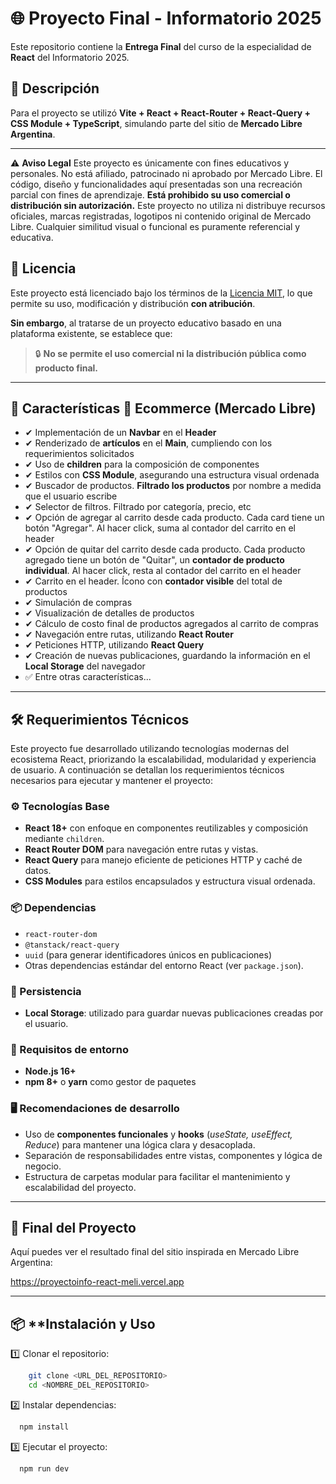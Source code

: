 # 🌐 **Proyecto Final - Informatorio 2025**  

Este repositorio contiene la **Entrega Final** del curso de la especialidad de **React** del Informatorio 2025.  

## 📝 **Descripción**  
Para el proyecto se utilizó **Vite + React + React-Router + React-Query + CSS Module + TypeScript**, simulando parte del sitio de **Mercado Libre Argentina**.  

------

⚠️ **Aviso Legal**
Este proyecto es únicamente con fines educativos y personales. No está afiliado, patrocinado ni aprobado por Mercado Libre. El código, diseño y funcionalidades aquí presentadas son una recreación parcial con fines de aprendizaje. **Está prohibido su uso comercial o distribución sin autorización.**
Este proyecto no utiliza ni distribuye recursos oficiales, marcas registradas, logotipos ni contenido original de Mercado Libre. Cualquier similitud visual o funcional es puramente referencial y educativa.


## 📄 Licencia
Este proyecto está licenciado bajo los términos de la [Licencia MIT](LICENSE), lo que permite su uso, modificación y distribución **con atribución**.

**Sin embargo**, al tratarse de un proyecto educativo basado en una plataforma existente, se establece que:

> 🔒 **No se permite el uso comercial ni la distribución pública como producto final.**

------

## 📌 Características 🛒 Ecommerce (Mercado Libre)

- ✔ Implementación de un **Navbar** en el **Header**  
- ✔ Renderizado de **artículos** en el **Main**, cumpliendo con los requerimientos solicitados  
- ✔ Uso de **children** para la composición de componentes  
- ✔ Estilos con **CSS Module**, asegurando una estructura visual ordenada  
- ✔ Buscador de productos. **Filtrado los productos** por nombre a medida que el usuario escribe  
- ✔ Selector de filtros. Filtrado por categoría, precio, etc  
- ✔ Opción de agregar al carrito desde cada producto. Cada card tiene un botón "Agregar". Al hacer click, suma al contador del carrito en el header  
- ✔ Opción de quitar del carrito desde cada producto. Cada producto agregado tiene un botón de "Quitar", un **contador de producto individual**. Al hacer click, resta al contador del carrito en el header  
- ✔ Carrito en el header. Ícono con **contador visible** del total de productos  
- ✔ Simulación de compras  
- ✔ Visualización de detalles de productos  
- ✔ Cálculo de costo final de productos agregados al carrito de compras  
- ✔ Navegación entre rutas, utilizando **React Router**  
- ✔ Peticiones HTTP, utilizando **React Query**  
- ✔ Creación de nuevas publicaciones, guardando la información en el **Local Storage** del navegador  
- ✅ Entre otras características...


------
## 🛠️ Requerimientos Técnicos

Este proyecto fue desarrollado utilizando tecnologías modernas del ecosistema React, priorizando la escalabilidad, modularidad y experiencia de usuario. A continuación se detallan los requerimientos técnicos necesarios para ejecutar y mantener el proyecto:

### ⚙️ Tecnologías Base
- **React 18+** con enfoque en componentes reutilizables y composición mediante `children`.
- **React Router DOM** para navegación entre rutas y vistas.
- **React Query** para manejo eficiente de peticiones HTTP y caché de datos.
- **CSS Modules** para estilos encapsulados y estructura visual ordenada.

### 📦 Dependencias
- `react-router-dom`
- `@tanstack/react-query`
- `uuid` (para generar identificadores únicos en publicaciones)
- Otras dependencias estándar del entorno React (ver `package.json`).

### 💾 Persistencia
- **Local Storage**: utilizado para guardar nuevas publicaciones creadas por el usuario.

### 🧪 Requisitos de entorno
- **Node.js 16+**
- **npm 8+** o **yarn** como gestor de paquetes

### 🖥️ Recomendaciones de desarrollo
- Uso de **componentes funcionales** y **hooks** (*useState, useEffect, Reduce*) para mantener una lógica clara y desacoplada.
- Separación de responsabilidades entre vistas, componentes y lógica de negocio.
- Estructura de carpetas modular para facilitar el mantenimiento y escalabilidad del proyecto.

------

## 🌟 **Final del Proyecto**  
Aquí puedes ver el resultado final del sitio inspirada en Mercado Libre Argentina:  

https://proyectoinfo-react-meli.vercel.app 

------

##  📦 **Instalación y Uso
1️⃣ Clonar el repositorio:

  ```bash
      git clone <URL_DEL_REPOSITORIO>
      cd <NOMBRE_DEL_REPOSITORIO>
  ```
2️⃣ Instalar dependencias:

  ```bash
    npm install
  ```
3️⃣ Ejecutar el proyecto:

  ```bash
    npm run dev
  ```
